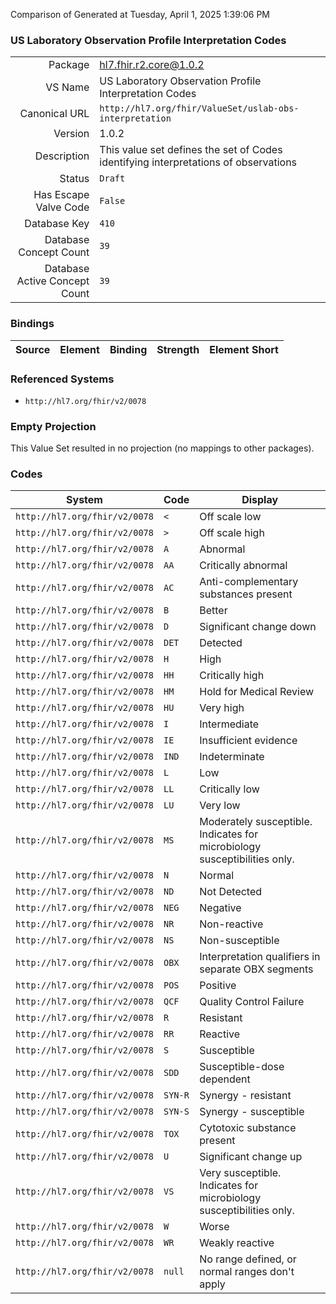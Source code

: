 Comparison of 
Generated at Tuesday, April 1, 2025 1:39:06 PM

### US Laboratory Observation Profile Interpretation Codes

|      |     |
| ---: | --- |
| Package | hl7.fhir.r2.core@1.0.2 |
| VS Name | US Laboratory Observation Profile Interpretation Codes |
| Canonical URL | `http://hl7.org/fhir/ValueSet/uslab-obs-interpretation` |
| Version | 1.0.2 |
| Description | This value set defines the set of Codes identifying interpretations of observations |
| Status | `Draft` |
| Has Escape Valve Code | `False` |
| Database Key | `410` |
| Database Concept Count | `39` |
| Database Active Concept Count | `39` |
### Bindings

| Source | Element | Binding | Strength | Element Short |
| ------ | ------- | ------- | -------- | ------------- |

### Referenced Systems

* `http://hl7.org/fhir/v2/0078`
### Empty Projection

This Value Set resulted in no projection (no mappings to other packages).

### Codes

| System | Code | Display |
| ------ | ---- | ------- |
| `http://hl7.org/fhir/v2/0078` | `<` | Off scale low |
| `http://hl7.org/fhir/v2/0078` | `>` | Off scale high |
| `http://hl7.org/fhir/v2/0078` | `A` | Abnormal |
| `http://hl7.org/fhir/v2/0078` | `AA` | Critically abnormal |
| `http://hl7.org/fhir/v2/0078` | `AC` | Anti-complementary substances present |
| `http://hl7.org/fhir/v2/0078` | `B` | Better |
| `http://hl7.org/fhir/v2/0078` | `D` | Significant change down |
| `http://hl7.org/fhir/v2/0078` | `DET` | Detected |
| `http://hl7.org/fhir/v2/0078` | `H` | High |
| `http://hl7.org/fhir/v2/0078` | `HH` | Critically high |
| `http://hl7.org/fhir/v2/0078` | `HM` | Hold for Medical Review |
| `http://hl7.org/fhir/v2/0078` | `HU` | Very high |
| `http://hl7.org/fhir/v2/0078` | `I` | Intermediate |
| `http://hl7.org/fhir/v2/0078` | `IE` | Insufficient evidence |
| `http://hl7.org/fhir/v2/0078` | `IND` | Indeterminate |
| `http://hl7.org/fhir/v2/0078` | `L` | Low |
| `http://hl7.org/fhir/v2/0078` | `LL` | Critically low |
| `http://hl7.org/fhir/v2/0078` | `LU` | Very low |
| `http://hl7.org/fhir/v2/0078` | `MS` | Moderately susceptible. Indicates for microbiology susceptibilities only. |
| `http://hl7.org/fhir/v2/0078` | `N` | Normal |
| `http://hl7.org/fhir/v2/0078` | `ND` | Not Detected |
| `http://hl7.org/fhir/v2/0078` | `NEG` | Negative |
| `http://hl7.org/fhir/v2/0078` | `NR` | Non-reactive |
| `http://hl7.org/fhir/v2/0078` | `NS` | Non-susceptible |
| `http://hl7.org/fhir/v2/0078` | `OBX` | Interpretation qualifiers in separate OBX segments |
| `http://hl7.org/fhir/v2/0078` | `POS` | Positive |
| `http://hl7.org/fhir/v2/0078` | `QCF` | Quality Control Failure |
| `http://hl7.org/fhir/v2/0078` | `R` | Resistant |
| `http://hl7.org/fhir/v2/0078` | `RR` | Reactive |
| `http://hl7.org/fhir/v2/0078` | `S` | Susceptible |
| `http://hl7.org/fhir/v2/0078` | `SDD` | Susceptible-dose dependent |
| `http://hl7.org/fhir/v2/0078` | `SYN-R` | Synergy - resistant |
| `http://hl7.org/fhir/v2/0078` | `SYN-S` | Synergy - susceptible |
| `http://hl7.org/fhir/v2/0078` | `TOX` | Cytotoxic substance present |
| `http://hl7.org/fhir/v2/0078` | `U` | Significant change up |
| `http://hl7.org/fhir/v2/0078` | `VS` | Very susceptible. Indicates for microbiology susceptibilities only. |
| `http://hl7.org/fhir/v2/0078` | `W` | Worse |
| `http://hl7.org/fhir/v2/0078` | `WR` | Weakly reactive |
| `http://hl7.org/fhir/v2/0078` | `null` | No range defined, or normal ranges don't apply |
